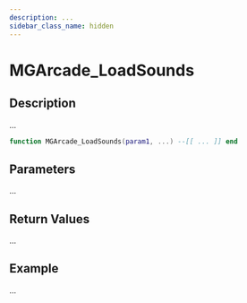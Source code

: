 ```yaml
---
description: ...
sidebar_class_name: hidden
---
```


# MGArcade_LoadSounds

## Description

...

```lua
function MGArcade_LoadSounds(param1, ...) --[[ ... ]] end
```

## Parameters

...

## Return Values

...

## Example

...

